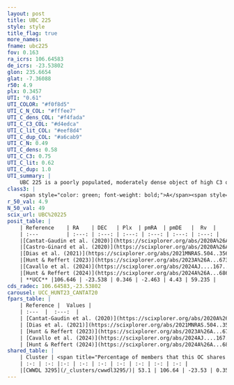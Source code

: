 ```yaml
---
layout: post
title: UBC 225
style: style
title_flag: true
more_names: 
fname: ubc225
fov: 0.163
ra_icrs: 106.64583
de_icrs: -23.53802
glon: 235.6654
glat: -7.36088
r50: 4.9
plx: 0.3457
UTI: "0.61"
UTI_COLOR: "#f0f8d5"
UTI_C_N_COL: "#fffee7"
UTI_C_dens_COL: "#f4fada"
UTI_C_C3_COL: "#d4edca"
UTI_C_lit_COL: "#eef8d4"
UTI_C_dup_COL: "#a6cab9"
UTI_C_N: 0.49
UTI_C_dens: 0.58
UTI_C_C3: 0.75
UTI_C_lit: 0.62
UTI_C_dup: 1.0
UTI_summary: |
    UBC 225 is a poorly populated, moderately dense object of high C3 quality. It is moderately studied in the literature. This object shares a significant percentage of members with a later reported entry.
class3: |
    <span style="color: green; font-weight: bold;">A</span><span style="color: #FFC300; font-weight: bold;">B</span>
r_50_val: 4.9
N_50_val: 49
scix_url: UBC%20225
posit_table: |
    | Reference    | RA    | DEC   | Plx  | pmRA  | pmDE   |  Rv  |
    | :---         | :---: | :---: | :---: | :---: | :---: | :---: |
    |[Cantat-Gaudin et al. (2020)](https://scixplorer.org/abs/2020A%26A...640A...1C) | 106.635 | -23.534 | 0.324 | -2.47 | 4.412 | -- |
    |[Castro-Ginard et al. (2020)](https://scixplorer.org/abs/2020A%26A...635A..45C) | 106.626 | -23.554 | 0.317 | -2.485 | 4.422 | -- |
    |[Dias et al. (2021)](https://scixplorer.org/abs/2021MNRAS.504..356D) | 106.654 | -23.57 | 0.324 | -2.479 | 4.449 | 59.483 |
    |[Hunt & Reffert (2023)](https://scixplorer.org/abs/2023A%26A...673A.114H) | 106.644 | -23.501 | 0.349 | -2.492 | 4.451 | 66.33 |
    |[Cavallo et al. (2024)](https://scixplorer.org/abs/2024AJ....167...12C) | 106.645 | -23.519 | 0.346 | -- | -- | -- |
    |[Hunt & Reffert (2024)](https://scixplorer.org/abs/2024A%26A...686A..42H) | 106.644 | -23.501 | 0.349 | -2.492 | 4.451 | 66.33 |
    | **UCC** |106.646 | -23.538 | 0.346 | -2.463 | 4.43 | 59.235 | 
cds_radec: 106.64583,-23.53802
carousel: UCC_HUNT23_CANTAT20
fpars_table: |
    | Reference |  Values |
    | :---  |  :---:  |
    | [Cantat-Gaudin et al. (2020)](https://scixplorer.org/abs/2020A%26A...640A...1C) | `AVNN=0.44, DMNN=12.21, AgeNN=8.83` |
    | [Dias et al. (2021)](https://scixplorer.org/abs/2021MNRAS.504..356D) | `Av=0.577, Dist=2799, logage=8.836, [Fe/H]=-0.001` |
    | [Hunt & Reffert (2023)](https://scixplorer.org/abs/2023A%26A...673A.114H) | `AV50=0.16, diffAV50=0.886, MOD50=12.056, logAge50=9.091` |
    | [Cavallo et al. (2024)](https://scixplorer.org/abs/2024AJ....167...12C) | `AV50=0.48, dMod50=12.27, logAge50=8.67, [Fe/H]50=0.12` |
    | [Hunt & Reffert (2024)](https://scixplorer.org/abs/2024A%26A...686A..42H) | `MassJ=164.080` |
shared_table: |
    | Cluster | <span title="Percentage of members that this OC shares with the ones listed">%</span>   | RA   | DEC   | Plx   | pmRA  | pmDE  | Rv | UTI |
    | :-: | :-: |:-: | :-: | :-: | :-: | :-: | :-: | :-: |
    |[CWWDL 3295](/_clusters/cwwdl3295/)| 53.1 | 106.64 | -23.53 | 0.35 | -2.46 | 4.43 | 59.24 |0.0 |
---
```

